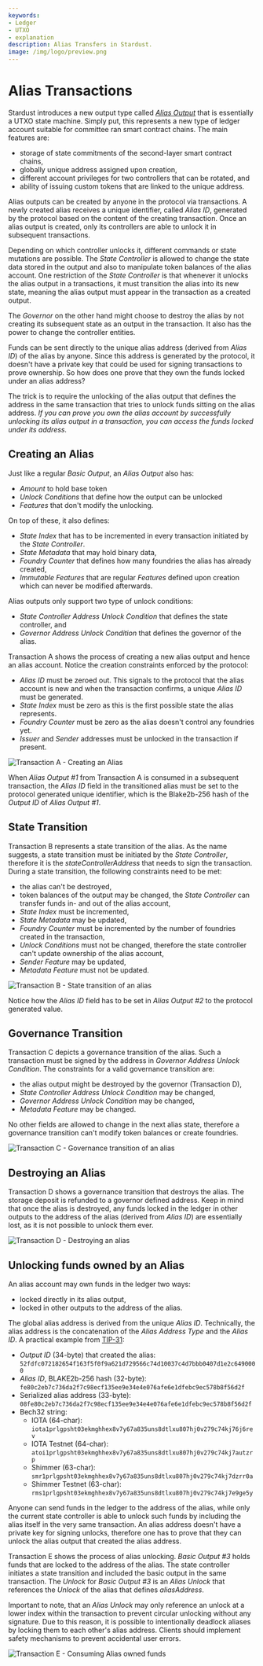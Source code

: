 ```yaml
---
keywords:
- Ledger
- UTXO
- explanation
description: Alias Transfers in Stardust.  
image: /img/logo/preview.png
---
```


# Alias Transactions

Stardust introduces a new output type called [_Alias Output_](https://github.com/lzpap/tips/blob/master/tips/TIP-0018/tip-0018.md#alias-output) that is essentially a UTXO state machine. Simply put, this
represents a new type of ledger account suitable for committee ran smart contract chains. The main features are:

- storage of state commitments of the second-layer smart contract chains,
- globally unique address assigned upon creation,
- different account privileges for two controllers that can be rotated, and
- ability of issuing custom tokens that are linked to the unique address.

Alias outputs can be created by anyone in the protocol via transactions. A newly created alias receives a unique
identifier, called _Alias ID_, generated by the protocol based on the content of the creating transaction. Once an alias
output is created, only its controllers are able to unlock it in subsequent transactions.

Depending on which controller unlocks it, different commands or state mutations are possible. The _State Controller_ is
allowed to change the state data stored in the output and also to manipulate token balances of the alias account. One
restriction of the _State Controller_ is that whenever it unlocks the alias output in a transactions, it must transition
the alias into its new state, meaning the alias output must appear in the transaction as a created output.

The _Governor_ on the other hand might choose to destroy the alias by not creating its subsequent state as an output in
the transaction. It also has the power to change the controller entities.

Funds can be sent directly to the unique alias address (derived from _Alias ID_) of the alias by anyone. Since this
address is generated by the protocol, it doesn't have a private key that could be used for signing transactions to prove
ownership. So how does one prove that they own the funds locked under an alias address?

The trick is to require the unlocking of the alias output that defines the address in the same transaction that tries
to unlock funds sitting on the alias address. _If you can prove you own the alias account by successfully unlocking its
alias output in a transaction, you can access the funds locked under its address._

## Creating an Alias

Just like a regular _Basic Output_, an _Alias Output_ also has:
 - _Amount_ to hold base token
 - _Unlock Conditions_ that define how the output can be unlocked
 - _Features_ that don't modify the unlocking.

On top of these, it also defines:
 - _State Index_ that has to be incremented in every transaction initiated by the _State Controller_.
 - _State Metadata_ that may hold binary data,
 - _Foundry Counter_ that defines how many foundries the alias has already created,
 - _Immutable Features_ that are regular _Features_ defined upon creation which can never be modified afterwards.

Alias outputs only support two type of unlock conditions:
 - _State Controller Address Unlock Condition_ that defines the state controller,  and
 - _Governor Address Unlock Condition_ that defines the governor of the alias.

Transaction A shows the process of creating a new alias output and hence an alias account. Notice the creation
constraints enforced by the protocol:
 - _Alias ID_ must be zeroed out. This signals to the protocol that the alias account is new and when the transaction confirms,
   a unique _Alias ID_ must be generated.
 - _State Index_ must be zero as this is the first possible state the alias represents.
 - _Foundry Counter_ must be zero as the alias doesn't control any foundries yet.
 - _Issuer_ and _Sender_ addresses must be unlocked in the transaction if present.

![Transaction A - Creating an Alias](/img/stardust_explanations/stardust_ledger_anatomy/alias_transaction/tx_A.svg)

When _Alias Output #1_ from Transaction A is consumed in a subsequent transaction, the _Alias ID_ field in the
transitioned alias must be set to the protocol generated unique identifier, which is the Blake2b-256 hash of the
_Output ID_ of _Alias Output #1_.

## State Transition

Transaction B represents a state transition of the alias. As the name suggests, a state transition must be initiated
by the _State Controller_, therefore it is the _stateControllerAddress_ that needs to sign the transaction. During a
state transition, the following constraints need to be met:
 - the alias can't be destroyed,
 - token balances of the output may be changed, the _State Controller_ can transfer funds in- and out of the alias account,
 - _State Index_ must be incremented,
 - _State Metadata_ may be updated,
 - _Foundry Counter_ must be incremented by the number of foundries created in the transaction,
 - _Unlock Conditions_ must not be changed, therefore the state controller can't update ownership of the alias account,
 - _Sender Feature_ may be updated,
 - _Metadata Feature_ must not be updated.

![Transaction B - State transition of an alias](/img/stardust_explanations/stardust_ledger_anatomy/alias_transaction/tx_B.svg)

Notice how the _Alias ID_ field has to be set in _Alias Output #2_ to the protocol generated value.

## Governance Transition

Transaction C depicts a governance transition of the alias. Such a transaction must be signed by the address in
_Governor Address Unlock Condition_. The constraints for a valid governance transition are:
 - the alias output might be destroyed by the governor (Transaction D),
 - _State Controller Address Unlock Condition_ may be changed,
 - _Governor Address Unlock Condition_ may be changed,
 - _Metadata Feature_ may be changed.

No other fields are allowed to change in the next alias state, therefore a governance transition can't modify token
balances or create foundries.

![Transaction C - Governance transition of an alias](/img/stardust_explanations/stardust_ledger_anatomy/alias_transaction/tx_C.svg)

## Destroying an Alias

Transaction D shows a governance transition that destroys the alias. The storage deposit is refunded to a governor
defined address. Keep in mind that once the alias is destroyed, any funds locked in the ledger in other outputs to the
address of the alias (derived from _Alias ID_) are essentially lost, as it is not possible to unlock them ever.

![Transaction D - Destroying an alias](/img/stardust_explanations/stardust_ledger_anatomy/alias_transaction/tx_D.svg)

## Unlocking funds owned by an Alias

An alias account may own funds in the ledger two ways:
 - locked directly in its alias output,
 - locked in other outputs to the address of the alias.

The global alias address is derived from the unique _Alias ID_. Technically, the alias address is the concatenation of
the _Alias Address Type_ and the _Alias ID_. A practical example from [TIP-31](https://github.com/iotaledger/tips/blob/add-smr-hrps/tips/TIP-0031/tip-0031.md):
 - _Output ID_ (34-byte) that created the alias: `52fdfc072182654f163f5f0f9a621d729566c74d10037c4d7bbb0407d1e2c6490000`
 - _Alias ID_, BLAKE2b-256 hash (32-byte): `fe80c2eb7c736da2f7c98ecf135ee9e34e4e076afe6e1dfebc9ec578b8f56d2f`
 - Serialized alias address (33-byte): `08fe80c2eb7c736da2f7c98ecf135ee9e34e4e076afe6e1dfebc9ec578b8f56d2f`
 - Bech32 string:
    - IOTA (64-char): `iota1prlgpsht03ekmghhex8v7y67a835uns8dtlxu807hj0v279c74kj76j6rev`
    - IOTA Testnet (64-char): `atoi1prlgpsht03ekmghhex8v7y67a835uns8dtlxu807hj0v279c74kj7autzrp`
    - Shimmer (63-char): `smr1prlgpsht03ekmghhex8v7y67a835uns8dtlxu807hj0v279c74kj7dzrr0a`
    - Shimmer Testnet (63-char): `rms1prlgpsht03ekmghhex8v7y67a835uns8dtlxu807hj0v279c74kj7e9ge5y`

Anyone can send funds in the ledger to the address of the alias, while only the current state controller is able to
unlock such funds by including the alias itself in the very same transaction. An alias address doesn't have
a private key for signing unlocks, therefore one has to prove that they can unlock the alias output that created the
alias address.

Transaction E shows the process of alias unlocking. _Basic Output #3_ holds funds that are locked to the address of the
alias. The state controller initiates a state transition and included the basic output in the same transaction.
The _Unlock_ for _Basic Output #3_ is an _Alias Unlock_ that references the _Unlock_ of the alias that defines _aliasAddress_.

Important to note, that an _Alias Unlock_ may only reference an unlock at a lower index within the transaction to
prevent circular unlocking without any signature. Due to this reason, it is possible to intentionally deadlock aliases
by locking them to each other's alias address. Clients should implement safety mechanisms to prevent accidental user errors.

![Transaction E - Consuming Alias owned funds](/img/stardust_explanations/stardust_ledger_anatomy/alias_transaction/tx_E.svg)
